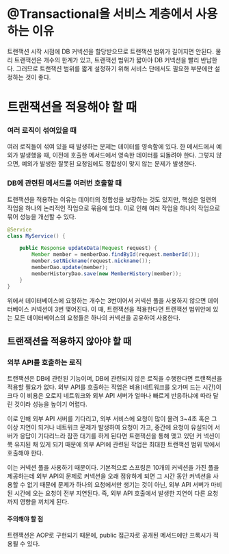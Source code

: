 # @Transactional을 서비스 계층에서 사용하는 이유
트랜잭션 시작 시점에 DB 커넥션을 할당받으므로 트랜잭션 범위가 길어지면 안된다.
물리 트랜잭션은 개수의 한계가 있고, 트랜잭션 범위가 짧아야 DB 커넥션을 빨리 반납한다. 그러므로 트랜잭션 범위를 짧게 설정하기 위해 서비스 단에서도 필요한 부분에만 설정하는 것이 좋다.

# 트랜잭션을 적용해야 할 때
### 여러 로직이 섞여있을 때
여러 로직들이 섞여 있을 때 발생하는 문제는 데이터를 영속함에 있다.
한 메서드에서 예외가 발생했을 때, 이전에 호출한 메서드에서 영속한 데이터를 되돌려야 한다.
그렇지 않으면, 예외가 발생한 잘못된 요청임에도 정합성이 맞지 않는 문제가 발생한다.
### DB에 관련된 메서드를 여러번 호출할 때
트랜잭션을 적용하는 이유는 데이터의 정합성을 보장하는 것도 있지만, 핵심은 일련의 작업을 하나의 논리적인 작업으로 묶음에 있다.
이로 인해 여러 작업을 하나의 작업으로 묶어 성능을 개선할 수 있다.
```java
@Service
class MyService() {

    public Response updateData(Request request) {
        Member member = memberDao.findById(request.memberId());
        member.setNickname(request.nickname());
        memberDao.update(member);
        memberHistoryDao.save(new MemberHistory(member));
    }
}
```
위에서 데이터베이스에 요청하는 개수는 3번이어서 커넥션 풀을 사용하지 않으면 데이터베이스 커넥션이 3번 맺어진다.
이 때, 트랜잭션을 적용한다면 트랜잭션 범위안에 있는 모든 데이터베이스의 요청들은 하나의 커넥션을 공유하여 사용한다.
## 트랜잭션을 적용하지 않아야 할 때
### 외부 API를 호출하는 로직
트랜잭션은 DB에 관련된 기능이며, DB에 관련되지 않은 로직을 수행한다면 트랜잭션을 적용할 필요가 없다.
외부 API를 호출하는 작업은 비용(네트워크를 오가며 드는 시간)이 크다
이 비용은 오로지 네트워크와 외부 API 서버가 얼마나 빠르게 반응하냐에 따라 달린 것이라 성능을 높이기 어렵다.

이로 인해 외부 API 서버를 기다리고, 외부 서비스에 요청이 많이 몰려 3~4초 혹은 그 이상 지연이 되거나 네트워크 문제가 발생하여 요청이 가고, 중간에 요청이 유실되어 서버가 응답이 기다리느라 잠깐 대기를 하게 된다면 트랜잭션을 통해 맺고 있던 커
넥션이 쭉 유지된 채 있게 되기 때문에 외부 API에 관련된 작업은 최대한 트랜잭션 범위 밖에서 호출해야 한다.

이는 커넥션 풀을 사용하기 때문이다. 기본적으로 스프링은 10개의 커넥션을 가진 풀을 제공하는데 외부 API의 문제로 커넥션을 오래 점유하게 되면 그 시간 동안 커넥션을 사용할 수 없기 때문에 문제가 하나의 요청에서만 생기는 것이 아닌, 외부 API 서버가 마비된 시간에 오는 요청이 전부 지연된다. 즉, 외부 API 호출에서 발생한 지연이 다른 요청까지 영향을 끼치게 된다.

#### 주의해야 할 점
트랜잭션은 AOP로 구현되기 때문에, public 접근자로 공개된 메서드에만 프록시가 적용될 수 있다.